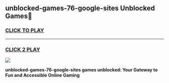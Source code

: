 
## unblocked-games-76-google-sites Unblocked Games👋
<h3>
<a href="https://news.freeplayer.one?title=unblocked-games-76-google-sites&ref=16F">CLICK TO PLAY</a></h3>
<hr>

<h3>
<a href="https://news.freeplayer.one?title=unblocked-games-76-google-sites&ref=16F">CLICK 2 PLAY</a>
  
</h3>

<a href="https://news.freeplayer.one?title=unblocked-games-76-google-sites&ref=16F/"><img src="https://clearcache.store/games.png"></a>


**unblocked-games-76-google-sites games unblocked: Your Gateway to Fun and Accessible Online Gaming**

